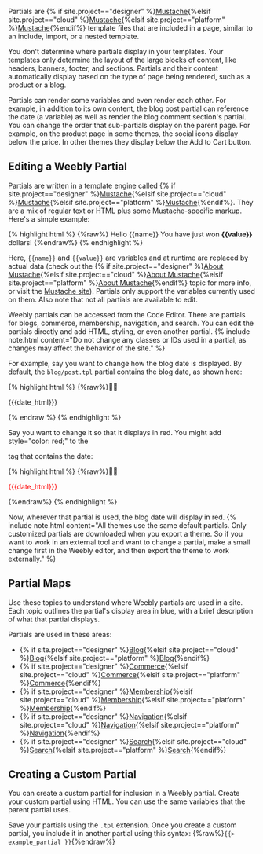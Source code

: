 Partials are {% if site.project=="designer" %}[Mustache](ds_themes_mustache.html){%elsif site.project=="cloud" %}[Mustache](cl_themes_mustache.html){%elsif site.project=="platform" %}[Mustache](pf_themes_mustache.html){%endif%} template files that are included in a page, similar to an include, import, or a nested template.

You don't determine where partials display in your templates. Your templates only determine the layout of the large blocks of content, like headers, banners, footer, and sections. Partials and their content automatically display based on the type of page being rendered, such as a product or a blog.

Partials can render some variables and even render each other. For example, in addition to its own content, the blog post partial can reference the date (a variable) as well as render the blog comment section's partial. You can change the order that sub-partials display on the parent page. For example, on the product page in some themes, the social icons display below the price. In other themes they display below the Add to Cart button.

## Editing a Weebly Partial

Partials are written in a template engine called {% if site.project=="designer" %}[Mustache](ds_themes_mustache.html){%elsif site.project=="cloud" %}[Mustache](cl_themes_mustache.html){%elsif site.project=="platform" %}[Mustache](pf_themes_mustache.html){%endif%}. They are a mix of regular text or HTML plus some Mustache-specific markup. Here's a simple example:

{% highlight html %}
{%raw%}
Hello {{name}}
You have just won <b>{{value}}</b> dollars!
{%endraw%}
{% endhighlight %}


Here, `{{name}}` and `{{value}}` are variables and at runtime are replaced by actual data (check out the {% if site.project=="designer" %}[About Mustache](ds_themes_mustache.html){%elsif site.project=="cloud" %}[About Mustache](cl_themes_mustache.html){%elsif site.project=="platform" %}[About Mustache](pf_themes_mustache.html){%endif%} topic for more info, or visit the [Mustache site](https://mustache.github.io/mustache.5.html)). Partials only support the variables currently used on them. Also note that not all partials are available to edit.

Weebly partials can be accessed from the Code Editor. There are partials for blogs, commerce, membership, navigation, and search. You can edit the partials directly and add HTML, styling, or even another partial.
{% include note.html content="Do not change any classes or IDs used in a partial, as changes may affect the behavior of the site." %}

​For example, say you want to change how the blog date is displayed. By default, the `blog/post.tpl` partial contains the blog date, as shown here:

{% highlight html %}
{%raw%}
<p class="blog-date">
    {{{date_html}}}
</p>
{% endraw %}
{% endhighlight %}

Say you want to change it so that it displays in red. You might add style="color: red;" to the <p> tag that contains the date:

{% highlight html %}
    {%raw%}
<p class="blog-date" style="color:red;">
    {{{date_html}}}
</p>

{%endraw%}
{% endhighlight %}

Now, wherever that partial is used, the blog date will display in red.
{% include note.html content="All themes use the same default partials. Only customized partials are downloaded when you export a theme. So if you want to work in an external tool and want to change a partial, make a small change first in the Weebly editor, and then export the theme to work externally." %}


## Partial Maps

Use these topics to understand where Weebly partials are used in a site. Each topic outlines the partial's display area in blue, with a brief description of what that partial displays.

Partials are used in these areas:​
* {% if site.project=="designer" %}[Blog](ds_themes_blogPartials.html){%elsif site.project=="cloud" %}[Blog](cl_themes_blogPartials.html){%elsif site.project=="platform" %}[Blog](pf_themes_blogPartials.html){%endif%}
* {% if site.project=="designer" %}[Commerce](ds_themes_comPartials.html){%elsif site.project=="cloud" %}[Commerce](cl_themes_comPartials.html){%elsif site.project=="platform" %}[Commerce](pf_themes_comPartials.html){%endif%}
* {% if site.project=="designer" %}[Membership](ds_themes_membershipPartials.html){%elsif site.project=="cloud" %}[Membership](cl_themes_membershipPartials.html){%elsif site.project=="platform" %}[Membership](pf_themes_membershipPartials.html){%endif%}
* {% if site.project=="designer" %}[Navigation](ds_themes_navPartials.html){%elsif site.project=="cloud" %}[Navigation](cl_themes_navPartials.html){%elsif site.project=="platform" %}[Navigation](pf_themes_navPartials.html){%endif%}
* {% if site.project=="designer" %}[Search](ds_themes_searchPartials.html){%elsif site.project=="cloud" %}[Search](cl_themes_searchPartials.html){%elsif site.project=="platform" %}[Search](pf_themes_searchPartials.html){%endif%}


## Creating a Custom Partial

You can create a custom partial for inclusion in a Weebly partial. Create your custom partial using HTML. You can use the same variables that the parent partial uses.

Save your partials using the `.tpl` extension. Once you create a custom partial, you include it in another partial using this syntax:
{%raw%}`{{> example_partial }}`{%endraw%}
